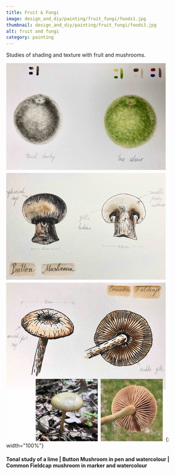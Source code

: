 ```yaml
---
title: Fruit & Fungi
image: design_and_diy/painting/fruit_fungi/foods1.jpg
thumbnail: design_and_diy/painting/fruit_fungi/foods3.jpg
alt: fruit and fungi
category: painting
---
```


Studies of shading and texture with fruit and mushrooms.

![lime and mushrooms](./assets/img/design_and_diy/art/fruit_fungi/foods2.jpg){: width="100%"}

#### Tonal study of a lime | Button Mushroom in pen and watercolour | Common Fieldcap mushroom in marker and watercolour
